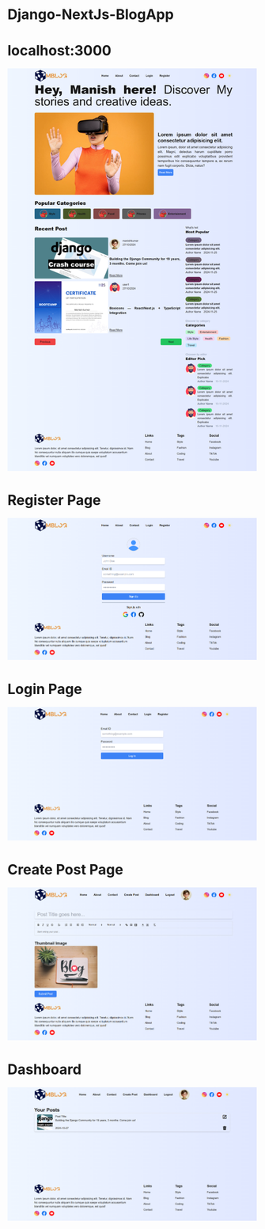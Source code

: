 # Django-NextJs-BlogApp

# localhost:3000
![Home page](https://github.com/manishkumar632/Django-NextJs-BlogApp/blob/d42d30c03a9c5724afd6400a2a2d40916b4f00f9/frontend/blog-app/public/images/localhost_3000_.png)
<br />
# Register Page
![Register Page](https://github.com/manishkumar632/Django-NextJs-BlogApp/blob/efed65f58944068666f3e67957d0544a601a5420/frontend/blog-app/public/images/registerpage.png)
<br />
# Login Page
![Register Page](https://github.com/manishkumar632/Django-NextJs-BlogApp/blob/efed65f58944068666f3e67957d0544a601a5420/frontend/blog-app/public/images/login.png)
<br />
# Create Post Page
![Register Page](https://github.com/manishkumar632/Django-NextJs-BlogApp/blob/efed65f58944068666f3e67957d0544a601a5420/frontend/blog-app/public/images/createpost.png)
<br />
# Dashboard
![Dashboard Page](https://github.com/manishkumar632/Django-NextJs-BlogApp/blob/efed65f58944068666f3e67957d0544a601a5420/frontend/blog-app/public/images/dashboard.png)
